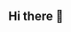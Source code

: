 ## Hi there 👋

<!--
**HimnishMehandiratta/HimnishMehandiratta** is a ✨ _special_ ✨ repository because its `README.md` (this file) appears on your GitHub profile.
### ___Hi :wave: , I'm Himnish Mehandiratta___
****
 A 3rd year CS major studying at UPES Dehradun, specializing in Cyber Security and Forensics. I currently learning Web Development. Scroll down to know more about me and to connect with me!
 _____

:mailbox: How to reach me himnishmehandiratta1620@gmail.com
*****
Connect with me: 
[![Linkedin URL](https://www.linkedin.com/in/himnish-mehandiratta-a25882252/))](https://twitter.com/Mitali05_)
Here are some ideas to get you started:

- 🔭 I’m currently working on ...
- 🌱 I’m currently learning ...
- 👯 I’m looking to collaborate on ...
- 🤔 I’m looking for help with ...
- 💬 Ask me about ...
- 📫 How to reach me: ...
- 😄 Pronouns: ...
- ⚡ Fun fact: ...
-->

